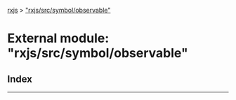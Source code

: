 [rxjs](../README.md) > ["rxjs/src/symbol/observable"](../modules/_rxjs_src_symbol_observable_.md)

# External module: "rxjs/src/symbol/observable"

## Index

---

